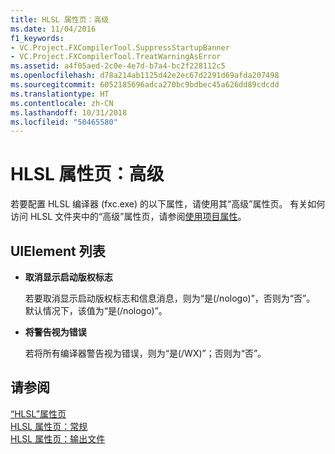 ```yaml
---
title: HLSL 属性页：高级
ms.date: 11/04/2016
f1_keywords:
- VC.Project.FXCompilerTool.SuppressStartupBanner
- VC.Project.FXCompilerTool.TreatWarningAsError
ms.assetid: a4f05aed-2c0e-4e7d-b7a4-bc2f228112c5
ms.openlocfilehash: d78a214ab1125d42e2ec67d2291d69afda207498
ms.sourcegitcommit: 6052185696adca270bc9bdbec45a626dd89cdcdd
ms.translationtype: HT
ms.contentlocale: zh-CN
ms.lasthandoff: 10/31/2018
ms.locfileid: "50465580"
---
```

# <a name="hlsl-property-pages-advanced"></a>HLSL 属性页：高级

若要配置 HLSL 编译器 (fxc.exe) 的以下属性，请使用其“高级”属性页。 有关如何访问 HLSL 文件夹中的“高级”属性页，请参阅[使用项目属性](../ide/working-with-project-properties.md)。

## <a name="uielement-list"></a>UIElement 列表

- **取消显示启动版权标志**

   若要取消显示启动版权标志和信息消息，则为“是(/nologo)”，否则为“否”。 默认情况下，该值为“是(/nologo)”。

- **将警告视为错误**

   若将所有编译器警告视为错误，则为“是(/WX)”；否则为“否”。

## <a name="see-also"></a>请参阅

[“HLSL”属性页](../ide/hlsl-property-pages.md)<br>
[HLSL 属性页：常规](../ide/hlsl-property-pages-general.md)<br>
[HLSL 属性页：输出文件](../ide/hlsl-property-pages-output-files.md)